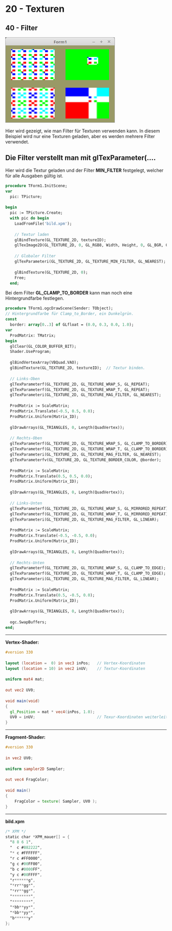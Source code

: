 # 20 - Texturen
## 40 - Filter

![image.png](image.png)

Hier wird gezeigt, wie man Filter für Texturen verwenden kann.
In diesem Beispiel wird nur eine Texturen geladen, aber es werden mehrere Filter verwendet.

Die Filter verstellt man mit <b>glTexParameter(...</b>.
---
Hier wird die Textur geladen und der Filter <b>MIN_FILTER</b> festgelegt, welcher für alle Ausgaben gültig ist.

```pascal
procedure TForm1.InitScene;
var
  pic: TPicture;

begin
  pic := TPicture.Create;
  with pic do begin
    LoadFromFile('bild.xpm');

    // Textur laden
    glBindTexture(GL_TEXTURE_2D, textureID);
    glTexImage2D(GL_TEXTURE_2D, 0, GL_RGB8, Width, Height, 0, GL_BGR, GL_UNSIGNED_BYTE, Bitmap.RawImage.Data);

    // Globaler Filter
    glTexParameteri(GL_TEXTURE_2D, GL_TEXTURE_MIN_FILTER, GL_NEAREST);

    glBindTexture(GL_TEXTURE_2D, 0);
    Free;
  end;
```

Bei dem Filter <b>GL_CLAMP_TO_BORDER</b> kann man noch eine Hintergrundfarbe festlegen.

```pascal
procedure TForm1.ogcDrawScene(Sender: TObject);
// Hintergrundfarbe für Clamp_to_Border, ein Dunkelgrün.
const
  border: array[0..3] of GLfloat = (0.0, 0.3, 0.0, 1.0);
var
  ProdMatrix: TMatrix;
begin
  glClear(GL_COLOR_BUFFER_BIT);
  Shader.UseProgram;

  glBindVertexArray(VBQuad.VAO);
  glBindTexture(GL_TEXTURE_2D, textureID);  // Textur binden.

  // Links-Oben
  glTexParameterf(GL_TEXTURE_2D, GL_TEXTURE_WRAP_S, GL_REPEAT);
  glTexParameterf(GL_TEXTURE_2D, GL_TEXTURE_WRAP_T, GL_REPEAT);
  glTexParameteri(GL_TEXTURE_2D, GL_TEXTURE_MAG_FILTER, GL_NEAREST);

  ProdMatrix := ScaleMatrix;
  ProdMatrix.Translate(-0.5, 0.5, 0.0);
  ProdMatrix.Uniform(Matrix_ID);

  glDrawArrays(GL_TRIANGLES, 0, Length(QuadVertex));

  // Rechts-Oben
  glTexParameterf(GL_TEXTURE_2D, GL_TEXTURE_WRAP_S, GL_CLAMP_TO_BORDER);
  glTexParameterf(GL_TEXTURE_2D, GL_TEXTURE_WRAP_T, GL_CLAMP_TO_BORDER);
  glTexParameteri(GL_TEXTURE_2D, GL_TEXTURE_MAG_FILTER, GL_NEAREST);
  glTexParameterfv(GL_TEXTURE_2D, GL_TEXTURE_BORDER_COLOR, @border);

  ProdMatrix := ScaleMatrix;
  ProdMatrix.Translate(0.5, 0.5, 0.0);
  ProdMatrix.Uniform(Matrix_ID);

  glDrawArrays(GL_TRIANGLES, 0, Length(QuadVertex));

  // Links-Unten
  glTexParameterf(GL_TEXTURE_2D, GL_TEXTURE_WRAP_S, GL_MIRRORED_REPEAT);
  glTexParameterf(GL_TEXTURE_2D, GL_TEXTURE_WRAP_T, GL_MIRRORED_REPEAT);
  glTexParameteri(GL_TEXTURE_2D, GL_TEXTURE_MAG_FILTER, GL_LINEAR);

  ProdMatrix := ScaleMatrix;
  ProdMatrix.Translate(-0.5, -0.5, 0.0);
  ProdMatrix.Uniform(Matrix_ID);

  glDrawArrays(GL_TRIANGLES, 0, Length(QuadVertex));

  // Rechts-Unten
  glTexParameterf(GL_TEXTURE_2D, GL_TEXTURE_WRAP_S, GL_CLAMP_TO_EDGE);
  glTexParameterf(GL_TEXTURE_2D, GL_TEXTURE_WRAP_T, GL_CLAMP_TO_EDGE);
  glTexParameteri(GL_TEXTURE_2D, GL_TEXTURE_MAG_FILTER, GL_LINEAR);

  ProdMatrix := ScaleMatrix;
  ProdMatrix.Translate(0.5, -0.5, 0.0);
  ProdMatrix.Uniform(Matrix_ID);

  glDrawArrays(GL_TRIANGLES, 0, Length(QuadVertex));

  ogc.SwapBuffers;
end;
```

---
<b>Vertex-Shader:</b>


```glsl
#version 330

layout (location =  0) in vec3 inPos;   // Vertex-Koordinaten
layout (location = 10) in vec2 inUV;    // Textur-Koordinaten

uniform mat4 mat;

out vec2 UV0;

void main(void)
{
  gl_Position = mat * vec4(inPos, 1.0);
  UV0 = inUV;                           // Texur-Koordinaten weiterleiten.
}

```

---
<b>Fragment-Shader:</b>


```glsl
#version 330

in vec2 UV0;

uniform sampler2D Sampler;

out vec4 FragColor;

void main()
{
    FragColor = texture( Sampler, UV0 );
}

```

---
<b>bild.xpm</b>


```glsl
/* XPM */
static char *XPM_mauer[] = {
  "8 8 6 1",
  "  c #882222",
  "* c #FFFFFF",
  "r c #FF0000",
  "g c #00FF00",
  "b c #0000FF",
  "y c #00FFFF",
  "r******g",
  "*rr**gg*",
  "*rr**gg*",
  "********",
  "********",
  "*bb**yy*",
  "*bb**yy*",
  "b******y"
};

```


